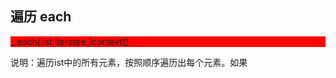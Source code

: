 <h2>遍历 <b>each</b></h2>
<span style="display: block; background: red;">_.each(list,iteratee,[context])</span>
<p>说明：遍历ist中的所有元素，按照顺序遍历出每个元素。如果</p>
